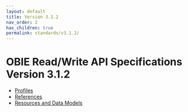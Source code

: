 ```yaml
---
layout: default
title: Version 3.1.2
nav_order: 2
has_children: true
permalink: standards/v3.1.2/
---
```


# OBIE Read/Write API Specifications Version 3.1.2

- [Profiles](./profiles/README)
- [References](./references/README)
- [Resources and Data Models](./resources-and-data-models/README)
